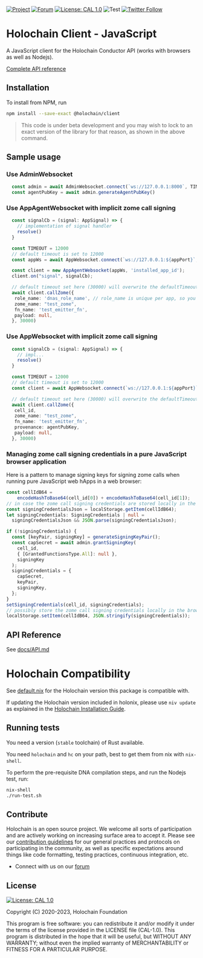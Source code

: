 [![Project](https://img.shields.io/badge/Project-Holochain-blue.svg?style=flat-square)](http://holochain.org/)
[![Forum](https://img.shields.io/badge/Forum-forum%2eholochain%2enet-blue.svg?style=flat-square)](https://forum.holochain.org)
[![License: CAL 1.0](https://img.shields.io/badge/License-CAL%201.0-blue.svg)](https://github.com/holochain/cryptographic-autonomy-license)
![Test](https://github.com/holochain/holochain-client-js/actions/workflows/test.yml/badge.svg?branch=main)
[![Twitter Follow](https://img.shields.io/twitter/follow/holochain.svg?style=social&label=Follow)](https://twitter.com/holochain)

# Holochain Client - JavaScript

A JavaScript client for the Holochain Conductor API (works with browsers as well as Nodejs).

[Complete API reference](./docs/client.md)

## Installation

To install from NPM, run
```bash
npm install --save-exact @holochain/client
```

> This code is under beta development and you may wish to lock to an exact version of the library for that reason, as shown in the above command.

## Sample usage

### Use AdminWebsocket
```typescript
  const admin = await AdminWebsocket.connect(`ws://127.0.0.1:8000`, TIMEOUT)
  const agentPubKey = await admin.generateAgentPubKey()
```

### Use AppAgentWebsocket with implicit zome call signing
```typescript
  const signalCb = (signal: AppSignal) => {
    // implementation of signal handler
    resolve()
  }

  const TIMEOUT = 12000
  // default timeout is set to 12000
  const appWs = await AppWebsocket.connect(`ws://127.0.0.1:${appPort}`, 12000)

  const client = new AppAgentWebsocket(appWs, 'installed_app_id');
  client.on("signal", signalCb);

  // default timeout set here (30000) will overwrite the defaultTimeout(12000) set above
  await client.callZome({
   role_name: 'dnas_role_name', // role_name is unique per app, so you can unambiguously identify your dna with role_name in this client
   zome_name: "test_zome",
   fn_name: 'test_emitter_fn',
   payload: null,
  }, 30000)
```

### Use AppWebsocket with implicit zome call signing
```typescript
  const signalCb = (signal: AppSignal) => {
    // impl...
    resolve()
  }

  const TIMEOUT = 12000
  // default timeout is set to 12000
  const client = await AppWebsocket.connect(`ws://127.0.0.1:${appPort}`, TIMEOUT, signalCb)

  // default timeout set here (30000) will overwrite the defaultTimeout(12000) set above
  await client.callZome({
   cell_id,
   zome_name: "test_zome",
   fn_name: 'test_emitter_fn',
   provenance: agentPubKey,
   payload: null,
  }, 30000)
```

### Managing zome call signing credentials in a pure JavaScript browser application

Here is a pattern to manage signing keys for signing zome calls when running pure JavaScript web hApps in a web browser:
```typescript
const cellIdB64 =
    encodeHashToBase64(cell_id[0]) + encodeHashToBase64(cell_id[1]);
// in case the zome call signing credentials are stored locally in the browser
const signingCredentialsJson = localStorage.getItem(cellIdB64);
let signingCredentials: SigningCredentials | null =
  signingCredentialsJson && JSON.parse(signingCredentialsJson);

if (!signingCredentials) {
  const [keyPair, signingKey] = generateSigningKeyPair();
  const capSecret = await admin.grantSigningKey(
    cell_id,
    { [GrantedFunctionsType.All]: null },
    signingKey
  );
  signingCredentials = {
    capSecret,
    keyPair,
    signingKey,
  };
}
setSigningCredentials(cell_id, signingCredentials);
// possibly store the zome call signing credentials locally in the browser
localStorage.setItem(cellIdB64, JSON.stringify(signingCredentials));
```

## API Reference

See [docs/API.md](docs/API.md)


# Holochain Compatibility

See [default.nix](./default.nix) for the Holochain version this package is compatible with.

If updating the Holochain version included in holonix, please use `niv update` as explained in the
[Holochain Installation Guide](https://developer.holochain.org/install/#upgrading-the-holochain-version).

## Running tests

You need a version (`stable` toolchain) of Rust available.

You need `holochain` and `hc` on your path, best to get them from nix with `nix-shell`.

To perform the pre-requisite DNA compilation steps, and run the Nodejs test, run:
```bash
nix-shell
./run-test.sh
```

## Contribute

Holochain is an open source project.  We welcome all sorts of participation and are actively working on increasing surface area to accept it.  Please see our [contribution guidelines](/CONTRIBUTING.md) for our general practices and protocols on participating in the community, as well as specific expectations around things like code formatting, testing practices, continuous integration, etc.

* Connect with us on our [forum](https://forum.holochain.org)

## License

 [![License: CAL 1.0](https://img.shields.io/badge/License-CAL%201.0-blue.svg)](https://github.com/holochain/cryptographic-autonomy-license)

Copyright (C) 2020-2023, Holochain Foundation

This program is free software: you can redistribute it and/or modify it under the terms of the license
provided in the LICENSE file (CAL-1.0).  This program is distributed in the hope that it will be useful,
but WITHOUT ANY WARRANTY; without even the implied warranty of MERCHANTABILITY or FITNESS FOR A PARTICULAR
PURPOSE.

